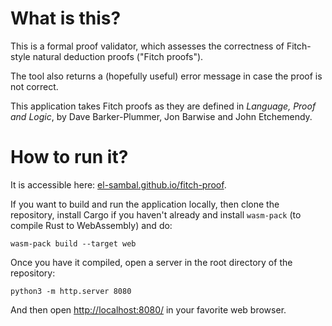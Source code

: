 # What is this?

This is a formal proof validator, which assesses the correctness of Fitch-style natural deduction proofs ("Fitch proofs").

The tool also returns a (hopefully useful) error message in case the proof is not correct.

This application takes Fitch proofs as they are defined in *Language, Proof and Logic*, by Dave Barker-Plummer, Jon Barwise and John Etchemendy.

# How to run it?

It is accessible here: [el-sambal.github.io/fitch-proof](https://el-sambal.github.io/fitch-proof).

If you want to build and run the application locally, then clone the repository, install Cargo if you haven't already and install `wasm-pack` (to compile Rust to WebAssembly) and do:

```
wasm-pack build --target web
```

Once you have it compiled, open a server in the root directory of the repository:
```
python3 -m http.server 8080
```

And then open [http://localhost:8080/](http://localhost:8080/) in your favorite web browser.
